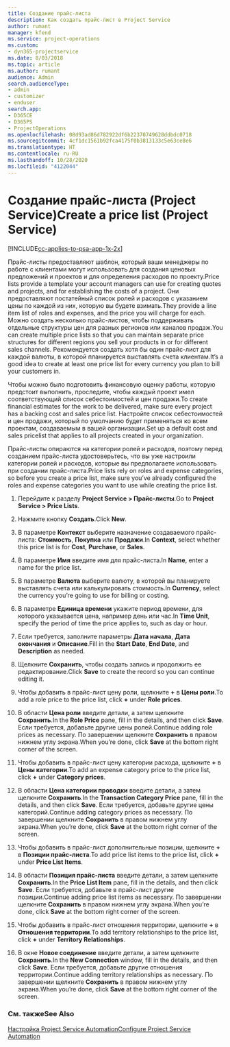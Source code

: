 ```yaml
---
title: Создание прайс-листа
description: Как создать прайс-лист в Project Service
author: rumant
manager: kfend
ms.service: project-operations
ms.custom:
- dyn365-projectservice
ms.date: 8/03/2018
ms.topic: article
ms.author: rumant
audience: Admin
search.audienceType:
- admin
- customizer
- enduser
search.app:
- D365CE
- D365PS
- ProjectOperations
ms.openlocfilehash: 08d93ad86d782922df6b22370749628ddbdc0718
ms.sourcegitcommit: 4cf1dc1561b92fca4175f0b3813133c5e63ce8e6
ms.translationtype: HT
ms.contentlocale: ru-RU
ms.lasthandoff: 10/28/2020
ms.locfileid: "4122044"
---
```

# <a name="create-a-price-list-project-service"></a><span data-ttu-id="8aa9e-103">Создание прайс-листа (Project Service)</span><span class="sxs-lookup"><span data-stu-id="8aa9e-103">Create a price list (Project Service)</span></span>

[!INCLUDE[cc-applies-to-psa-app-1x-2x](../includes/cc-applies-to-psa-app-1x-2x.md)]

<span data-ttu-id="8aa9e-104">Прайс-листы предоставляют шаблон, который ваши менеджеры по работе с клиентами могут использовать для создания ценовых предложений и проектов и для определения расходов по проекту.</span><span class="sxs-lookup"><span data-stu-id="8aa9e-104">Price lists provide a template your account managers can use for creating quotes and projects, and for establishing the costs of a project.</span></span> <span data-ttu-id="8aa9e-105">Они предоставляют постатейный список ролей и расходов с указанием цены по каждой из них, которую вы будете взимать.</span><span class="sxs-lookup"><span data-stu-id="8aa9e-105">They provide a line item list of roles and expenses, and the price you will charge for each.</span></span> <span data-ttu-id="8aa9e-106">Можно создать несколько прайс-листов, чтобы поддерживать отдельные структуры цен для разных регионов или каналов продаж.</span><span class="sxs-lookup"><span data-stu-id="8aa9e-106">You can create multiple price lists so that you can maintain separate price structures for different regions you sell your products in or for different sales channels.</span></span> <span data-ttu-id="8aa9e-107">Рекомендуется создать хотя бы один прайс-лист для каждой валюты, в которой планируется выставлять счета клиентам.</span><span class="sxs-lookup"><span data-stu-id="8aa9e-107">It’s a good idea to create at least one price list for every currency you plan to bill your customers in.</span></span>  
  
<span data-ttu-id="8aa9e-108">Чтобы можно было подготовить финансовую оценку работы, которую предстоит выполнить, проследите, чтобы каждый проект имел соответствующий список себестоимостей и цен продажи.</span><span class="sxs-lookup"><span data-stu-id="8aa9e-108">To create financial estimates for the work to be delivered, make sure every project has a backing cost and sales price list.</span></span> <span data-ttu-id="8aa9e-109">Настройте список себестоимостей и цен продажи, который по умолчанию будет применяться ко всем проектам, создаваемым в вашей организации.</span><span class="sxs-lookup"><span data-stu-id="8aa9e-109">Set up a default cost and sales pricelist that applies to all projects created in your organization.</span></span>  
  
<span data-ttu-id="8aa9e-110">Прайс-листы опираются на категории ролей и расходов, поэтому перед созданием прайс-листа удостоверьтесь, что вы уже настроили категории ролей и расходов, которые вы предполагаете использовать при создании прайс-листа.</span><span class="sxs-lookup"><span data-stu-id="8aa9e-110">Price lists rely on roles and expense categories, so before you create a price list, make sure you’ve already configured the roles and expense categories you want to use while creating the price list.</span></span>  
  
1.  <span data-ttu-id="8aa9e-111">Перейдите к разделу **Project Service > Прайс-листы**.</span><span class="sxs-lookup"><span data-stu-id="8aa9e-111">Go to **Project Service > Price Lists**.</span></span>  
  
2.  <span data-ttu-id="8aa9e-112">Нажмите кнопку **Создать**.</span><span class="sxs-lookup"><span data-stu-id="8aa9e-112">Click **New**.</span></span>  
  
3.  <span data-ttu-id="8aa9e-113">В параметре **Контекст** выберите назначение создаваемого прайс-листа: **Стоимость**, **Покупка** или **Продажи**.</span><span class="sxs-lookup"><span data-stu-id="8aa9e-113">In **Context**, select whether this price list is for **Cost**, **Purchase**, or **Sales**.</span></span>  
  
4.  <span data-ttu-id="8aa9e-114">В параметре **Имя** введите имя для прайс-листа.</span><span class="sxs-lookup"><span data-stu-id="8aa9e-114">In **Name**, enter a name for the price list.</span></span>  
  
5.  <span data-ttu-id="8aa9e-115">В параметре **Валюта** выберите валюту, в которой вы планируете выставлять счета или калькулировать стоимость.</span><span class="sxs-lookup"><span data-stu-id="8aa9e-115">In **Currency**, select the currency you’re going to use for billing or costing.</span></span>  
  
6.  <span data-ttu-id="8aa9e-116">В параметре **Единица времени** укажите период времени, для которого указывается цена, например день или час.</span><span class="sxs-lookup"><span data-stu-id="8aa9e-116">In **Time Unit**, specify the period of time the price applies to, such as day or hour.</span></span>  
  
7.  <span data-ttu-id="8aa9e-117">Если требуется, заполните параметры **Дата начала**, **Дата окончания** и **Описание**.</span><span class="sxs-lookup"><span data-stu-id="8aa9e-117">Fill in the **Start Date**, **End Date**, and **Description** as needed.</span></span>  
  
8.  <span data-ttu-id="8aa9e-118">Щелкните **Сохранить**, чтобы создать запись и продолжить ее редактирование.</span><span class="sxs-lookup"><span data-stu-id="8aa9e-118">Click **Save** to create the record so you can continue editing it.</span></span>  
  
9. <span data-ttu-id="8aa9e-119">Чтобы добавить в прайс-лист цену роли, щелкните **+** в **Цены роли**.</span><span class="sxs-lookup"><span data-stu-id="8aa9e-119">To add a role price to the price list, click **+** under **Role prices**.</span></span>  
  
10. <span data-ttu-id="8aa9e-120">В области **Цена роли** введите детали, а затем щелкните **Сохранить**.</span><span class="sxs-lookup"><span data-stu-id="8aa9e-120">In the **Role Price** pane, fill in the details, and then click **Save**.</span></span> <span data-ttu-id="8aa9e-121">Если требуется, добавьте другие цены ролей.</span><span class="sxs-lookup"><span data-stu-id="8aa9e-121">Continue adding role prices as necessary.</span></span> <span data-ttu-id="8aa9e-122">По завершении щелкните **Сохранить** в правом нижнем углу экрана.</span><span class="sxs-lookup"><span data-stu-id="8aa9e-122">When you’re done, click **Save** at the bottom right corner of the screen.</span></span>  
  
11. <span data-ttu-id="8aa9e-123">Чтобы добавить в прайс-лист цену категории расхода, щелкните **+** в **Цены категории**.</span><span class="sxs-lookup"><span data-stu-id="8aa9e-123">To add an expense category price to the price list, click **+** under **Category prices**.</span></span>  
  
12. <span data-ttu-id="8aa9e-124">В области **Цена категории проводки** введите детали, а затем щелкните **Сохранить**.</span><span class="sxs-lookup"><span data-stu-id="8aa9e-124">In the **Transaction Category Price** pane, fill in the details, and then click **Save**.</span></span> <span data-ttu-id="8aa9e-125">Если требуется, добавьте другие цены категорий.</span><span class="sxs-lookup"><span data-stu-id="8aa9e-125">Continue adding category prices as necessary.</span></span> <span data-ttu-id="8aa9e-126">По завершении щелкните **Сохранить** в правом нижнем углу экрана.</span><span class="sxs-lookup"><span data-stu-id="8aa9e-126">When you’re done, click **Save** at the bottom right corner of the screen.</span></span>  
  
13. <span data-ttu-id="8aa9e-127">Чтобы добавить в прайс-лист дополнительные позиции, щелкните **+** в **Позиции прайс-листа**.</span><span class="sxs-lookup"><span data-stu-id="8aa9e-127">To add price list items to the price list, click **+** under **Price List Items**.</span></span>  
  
14. <span data-ttu-id="8aa9e-128">В области **Позиция прайс-листа** введите детали, а затем щелкните **Сохранить**.</span><span class="sxs-lookup"><span data-stu-id="8aa9e-128">In the **Price List Item** pane, fill in the details, and then click **Save**.</span></span> <span data-ttu-id="8aa9e-129">Если требуется, добавьте в прайс-лист другие позиции.</span><span class="sxs-lookup"><span data-stu-id="8aa9e-129">Continue adding price list items as necessary.</span></span> <span data-ttu-id="8aa9e-130">По завершении щелкните **Сохранить** в правом нижнем углу экрана.</span><span class="sxs-lookup"><span data-stu-id="8aa9e-130">When you’re done, click **Save** at the bottom right corner of the screen.</span></span>  
  
15. <span data-ttu-id="8aa9e-131">Чтобы добавить в прайс-лист отношения территории, щелкните **+** в **Отношения территории**.</span><span class="sxs-lookup"><span data-stu-id="8aa9e-131">To add territory relationships to the price list, click **+** under **Territory Relationships**.</span></span>  
  
16. <span data-ttu-id="8aa9e-132">В окне **Новое соединение** введите детали, а затем щелкните **Сохранить**.</span><span class="sxs-lookup"><span data-stu-id="8aa9e-132">In the **New Connection** window, fill in the details, and then click **Save**.</span></span> <span data-ttu-id="8aa9e-133">Если требуется, добавьте другие отношения территории.</span><span class="sxs-lookup"><span data-stu-id="8aa9e-133">Continue adding territory relationships as necessary.</span></span> <span data-ttu-id="8aa9e-134">По завершении щелкните **Сохранить** в правом нижнем углу экрана.</span><span class="sxs-lookup"><span data-stu-id="8aa9e-134">When you’re done, click **Save** at the bottom right corner of the screen.</span></span>  
  
### <a name="see-also"></a><span data-ttu-id="8aa9e-135">См. также</span><span class="sxs-lookup"><span data-stu-id="8aa9e-135">See Also</span></span>  
 [<span data-ttu-id="8aa9e-136">Настройка Project Service Automation</span><span class="sxs-lookup"><span data-stu-id="8aa9e-136">Configure Project Service Automation</span></span>](../psa/configure.md)
